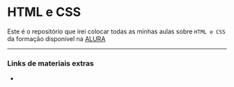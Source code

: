 # HTML e CSS
Este é o repositório que irei colocar todas as minhas aulas sobre `HTML e CSS` da formação disponível na [ALURA](https://cursos.alura.com.br/formacao-html-e-css)

---

### Links de materiais extras
- 
